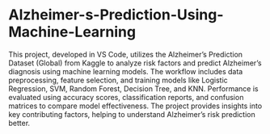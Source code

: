 # Alzheimer-s-Prediction-Using-Machine-Learning
This project, developed in VS Code, utilizes the Alzheimer’s Prediction Dataset (Global) from Kaggle to analyze risk factors and predict Alzheimer’s diagnosis using machine learning models. The workflow includes data preprocessing, feature selection, and training models like Logistic Regression, SVM, Random Forest, Decision Tree, and KNN. Performance is evaluated using accuracy scores, classification reports, and confusion matrices to compare model effectiveness. The project provides insights into key contributing factors, helping to understand Alzheimer’s risk prediction better.

